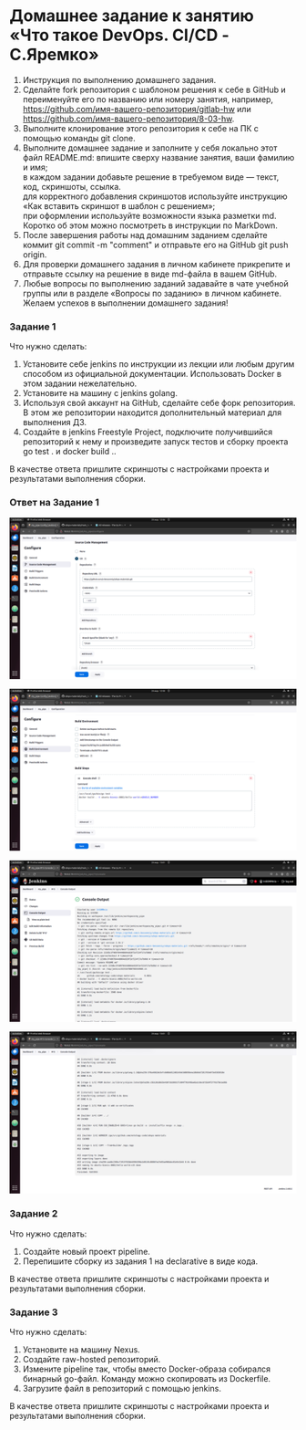 # Домашнее задание к занятию «Что такое DevOps. СI/СD - С.Яремко»

1. Инструкция по выполнению домашнего задания.  
2. Сделайте fork репозитория c шаблоном решения к себе в GitHub и переименуйте его по названию или номеру занятия, например, https://github.com/имя-вашего-репозитория/gitlab-hw или https://github.com/имя-вашего-репозитория/8-03-hw.  
3. Выполните клонирование этого репозитория к себе на ПК с помощью команды git clone.  
4. Выполните домашнее задание и заполните у себя локально этот файл README.md:
  впишите сверху название занятия, ваши фамилию и имя;  
  в каждом задании добавьте решение в требуемом виде — текст, код, скриншоты, ссылка.  
  для корректного добавления скриншотов используйте инструкцию «Как вставить скриншот в шаблон с решением»;  
  при оформлении используйте возможности языка разметки md. Коротко об этом можно посмотреть в инструкции по MarkDown.  
5. После завершения работы над домашним заданием сделайте коммит git commit -m "comment" и отправьте его на GitHub git push origin.  
6. Для проверки домашнего задания в личном кабинете прикрепите и отправьте ссылку на решение в виде md-файла в вашем GitHub.  
7. Любые вопросы по выполнению заданий задавайте в чате учебной группы или в разделе «Вопросы по заданию» в личном кабинете.  
Желаем успехов в выполнении домашнего задания!

### Задание 1

Что нужно сделать:

1. Установите себе jenkins по инструкции из лекции или любым другим способом из официальной документации. Использовать Docker в этом задании нежелательно.  
2. Установите на машину с jenkins golang.  
3. Используя свой аккаунт на GitHub, сделайте себе форк репозитория. В этом же репозитории находится дополнительный материал для выполнения ДЗ.  
4. Создайте в jenkins Freestyle Project, подключите получившийся репозиторий к нему и произведите запуск тестов и сборку проекта go test . и docker build ..  
   
В качестве ответа пришлите скриншоты с настройками проекта и результатами выполнения сборки.

### Ответ на Задание 1

![Скрины с настройками jenkins](https://github.com/s-bessonniy/netology_hw_git_fors-20/blob/main/img/VirtualBox_Ubuntu_24_03_2024_12_56_07.png)

![Скрин 2](https://github.com/s-bessonniy/netology_hw_git_fors-20/blob/main/img/VirtualBox_Ubuntu_24_03_2024_12_58_35.png)

![Лог выполнения](https://github.com/s-bessonniy/netology_hw_git_fors-20/blob/main/img/VirtualBox_Ubuntu_24_03_2024_13_01_38.png)

![Скрин2](https://github.com/s-bessonniy/netology_hw_git_fors-20/blob/main/img/VirtualBox_Ubuntu_24_03_2024_13_01_48.png)

### Задание 2

Что нужно сделать:

1. Создайте новый проект pipeline.  
2. Перепишите сборку из задания 1 на declarative в виде кода.
   
В качестве ответа пришлите скриншоты с настройками проекта и результатами выполнения сборки.  

### Задание 3

Что нужно сделать:

1. Установите на машину Nexus.  
2. Создайте raw-hosted репозиторий.  
3. Измените pipeline так, чтобы вместо Docker-образа собирался бинарный go-файл. Команду можно скопировать из Dockerfile.  
4. Загрузите файл в репозиторий с помощью jenkins.
   
В качестве ответа пришлите скриншоты с настройками проекта и результатами выполнения сборки.

